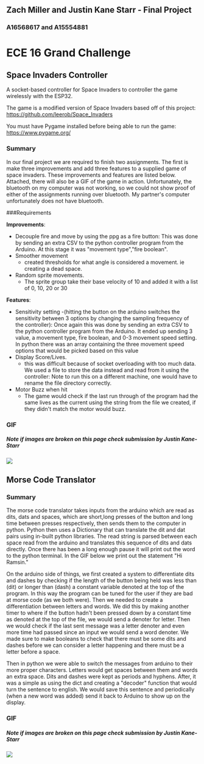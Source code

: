 ## Zach Miller and Justin Kane Starr - Final Project
### A16568617 and A15554881

# ECE 16 Grand Challenge

## Space Invaders Controller

A socket-based controller for Space Invaders to controller the game wirelessly with the ESP32.

The game is a modified version of Space Invaders based off of this project: https://github.com/leerob/Space_Invaders

You must have Pygame installed before being able to run the game: https://www.pygame.org/

### Summary

In our final project we are required to finish two assignments. 
The first is make three improvements and add three features to
a supplied game of space invaders. These improvements and features are listed below.
Attached, there will also be a GIF of the game in action. Unfortunately, the bluetooth on my computer
was not working, so we could not show proof of either of the assignments running over bluetooth. My partner's
computer unfortunately does not have bluetooth.

###Requirements

__**Improvements**__: 
- Decouple fire and move by using the ppg as a fire button: This was done by sending an extra CSV to the python controller program
from the Arduino. At this stage it was "movement type","fire boolean".
- Smoother movement 
  - created thresholds for what angle is considered a movement. ie creating a dead space. 
- Random sprite movements.
  - The sprite group take their base velocity of 10 and added it with a list of 0, 10, 20 or 30

__**Features**__:
- Sensitivity setting
    -(hitting the button on the arduino switches the sensitivity between 3 options by changing the sampling frequency of the controller):
Once again this was done by sending an extra CSV to the python controller program from the Arduino. It ended up sending
3 value, a movement type, fire boolean, and 0-3 movement speed setting. In python there was an array containing
the three movement speed options that would be picked based on this value
- Display Score/Lives.
  - this was difficult because of socket overloading with too much data. We used a file to store the data instead and read from it using the controller: Note to run this on a different
machine, one would have to rename the file directory correctly.
- Motor Buzz when hit
  - The game would check if the last run through of the program had the same lives as the current using the string from the file we created, if they didn't match the motor would buzz.

### GIF
##### Note if images are broken on this page check submission by Justin Kane-Starr
![](images/Space_Invader.gif)

## Morse Code Translator

### Summary
The morse code translator takes inputs from the arduino which are read as
dits, dats and spaces, which are short,long presses of the button and long time between presses respectively, then sends them
to the computer in python. Python then uses a Dictionary that can translate the dit and dat pairs
using in-built python libraries. The read string is parsed between each space read from the arduino and translates
this sequence of dits and dats directly. Once there has been a long enough pause it will 
print out the word to the python terminal. In the GIF below we print out the statement "Hi Ramsin."

On the arduino side of things, we first created a system to differentiate dits and dashes by checking if
the length of the button being held was less than (dit) or longer than (dash) a constant variable denoted
at the top of the program. In this way the program can be tuned for the user if they are bad at morse code (as we both were).
Then we needed to create a differentiation between letters and words. We did this by making another timer to
where if the button hadn't been pressed down by a constant time as denoted at the top of the file, we would send
a denoter for letter. Then we would check if the last sent message was a letter denoter and even more time 
had passed since an input we would send a word denoter. We made sure to make booleans to check that there must
be some dits and dashes before we can consider a letter happening and there must be a letter before a space.

Then in python we were able to switch the messages from arduino to their more proper characters. Letters would
get spaces between them and words an extra space. Dits and dashes were kept as periods and hyphens. After,
it was a simple as using the dict and creating a "decoder" function that would turn the sentence to english.
We would save this sentence and periodically (when a new word was added) send it back to Arduino to show
up on the display.

### GIF
##### Note if images are broken on this page check submission by Justin Kane-Starr
![](images/Morse_Code.gif)